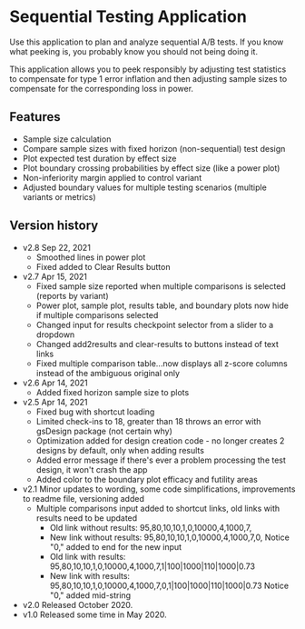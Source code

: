 # Sequential Testing Application
Use this application to plan and analyze sequential A/B tests. If you know what peeking is, you probably know you should not being doing it.

This application allows you to peek responsibly by adjusting test statistics to compensate for type 1 error inflation and then adjusting sample sizes to compensate for the corresponding loss in power.

## Features
- Sample size calculation
- Compare sample sizes with fixed horizon (non-sequential) test design
- Plot expected test duration by effect size
- Plot boundary crossing probabilities by effect size (like a power plot)
- Non-inferiority margin applied to control variant
- Adjusted boundary values for multiple testing scenarios (multiple variants or metrics)

## Version history
- v2.8 Sep 22, 2021
    - Smoothed lines in power plot
    - Fixed added to Clear Results button 
- v2.7 Apr 15, 2021
    - Fixed sample size reported when multiple comparisons is selected (reports by variant)
    - Power plot, sample plot, results table, and boundary plots now hide if multiple comparisons selected
    - Changed input for results checkpoint selector from a slider to a dropdown
    - Changed add2results and clear-results to buttons instead of text links
    - Fixed multiple comparison table...now displays all z-score columns instead of the ambiguous original only
- v2.6 Apr 14, 2021
    - Added fixed horizon sample size to plots 
- v2.5 Apr 14, 2021
    - Fixed bug with shortcut loading
    - Limited check-ins to 18, greater than 18 throws an error with gsDesign package (not certain why)
    - Optimization added for design creation code - no longer creates 2 designs by default, only when adding results
    - Added error message if there's ever a problem processing the test design, it won't crash the app
    - Added color to the boundary plot efficacy and futility areas
- v2.1 Minor updates to wording, some code simplifications, improvements to readme file, versioning added
  - Multiple comparisons input added to shortcut links, old links with results need to be updated
    - Old link without results: 95,80,10,10,1,0,10000,4,1000,7,
    - New link without results: 95,80,10,10,1,0,10000,4,1000,7,0,  Notice "0," added to end for the new input
    - Old link with results: 95,80,10,10,1,0,10000,4,1000,7,1|100|1000|110|1000|0.73
    - New link with results: 95,80,10,10,1,0,10000,4,1000,7,0,1|100|1000|110|1000|0.73  Notice "0," added mid-string
- v2.0 Released October 2020.  
- v1.0 Released some time in May 2020.  
